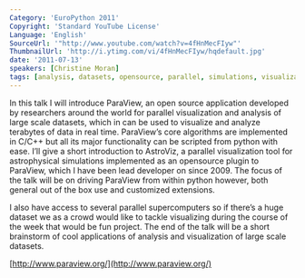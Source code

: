 ```yaml
---
Category: 'EuroPython 2011'
Copyright: 'Standard YouTube License'
Language: 'English'
SourceUrl: '"http://www.youtube.com/watch?v=4fHnMecFIyw"'
ThumbnailUrl: 'http://i.ytimg.com/vi/4fHnMecFIyw/hqdefault.jpg'
date: '2011-07-13'
speakers: [Christine Moran]
tags: [analysis, datasets, opensource, parallel, simulations, visualization]
---
```

In this talk I will introduce ParaView, an open source application developed
by researchers around the world for parallel visualization and analysis of
large scale datasets, which in can be used to visualize and analyze terabytes
of data in real time. ParaView’s core algorithms are implemented in C/C++ but
all its major functionality can be scripted from python with ease. I’ll give a
short introduction to AstroViz, a parallel visualization tool for
astrophysical simulations implemented as an opensource plugin to ParaView,
which I have been lead developer on since 2009. The focus of the talk will be
on driving ParaView from within python however, both general out of the box
use and customized extensions.

I also have access to several parallel supercomputers so if there’s a huge
dataset we as a crowd would like to tackle visualizing during the course of
the week that would be fun project. The end of the talk will be a short
brainstorm of cool applications of analysis and visualization of large scale
datasets.

[http://www.paraview.org/](http://www.paraview.org/)

